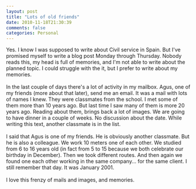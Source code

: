 ```yaml
---
layout: post
title: "Lots of old friends"
date: 2010-11-18T21:30:39
comments: false
categories: Personal
---
```


Yes. I know I was supposed to write about Civil service in Spain. But I've promised myself to write a blog post Monday through Thursday. Nobody reads this, my head is full of memories, and I'm not able to write about the planned topic. I could struggle with the it, but I prefer to write about my memories.
<br /><br />
In the last couple of days there's a lot of activity in my mailbox. Agus, one of my friends (more about that later), send me an email. It was a mail with lots of names I knew. They were classmates from the school. I met some of them more than 10 years ago. But last time I saw many of them is more 20 years ago. Reading about them, brings back a lot of images. We are going to have dinner in a couple of weeks. No discussion about the date. While writing this text, another classmate is in the list.
<br /><br />
I said that Agus is one of my friends. He is obviously another classmate. But he is also a colleague. We work 10 meters one of each other. We studied from 6 to 16 years old (in fact from 5 to 15 because we both celebrate our birthday in December). Then we took different routes. And then again we found one each other working in the same company... for the same client. I still remember that day. It was January 2001.
<br /><br />
I love this frenzy of mails and images, and memories.
